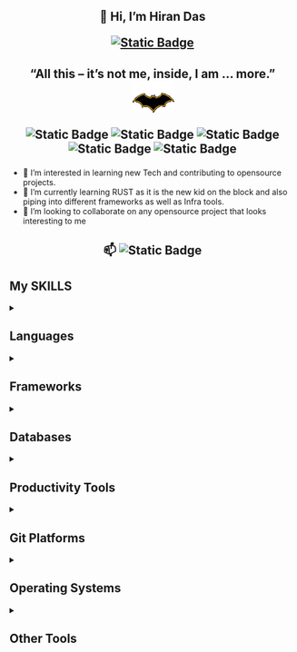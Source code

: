<h2 align="center">👋 Hi, I’m Hiran Das <p><a href="https://github.com/dabbler2610/"><img alt="Static Badge" src="https://img.shields.io/badge/aka-DABBLER2610-navy"></a></p></h2> 
<h2 align="center">
“All this – it’s not me, inside, I am … more.” <a href="https://github.com/dabbler2610/"><img alt="Static Badge" src="logo-batsymbol.gif"></a>
<p></p><p><img alt="Static Badge" src="https://img.shields.io/badge/Engineer-Software%2FAutomation-darkred">
<img alt="Static Badge" src="https://img.shields.io/badge/Developer_4_Life-litegreen">
<img alt="Static Badge" src="https://img.shields.io/badge/Domain-Telecom%2FNetworking%2FPE-teal">
<img alt="Static Badge" src="https://img.shields.io/badge/Tech_Enthusiast-orange">
<img alt="Static Badge" src="https://img.shields.io/badge/OpenSourceSoftware_Advocate-yellow">
</p>
</h2>

- 👀 I’m interested in learning new Tech and contributing to opensource projects.
- 🌱 I’m currently learning RUST as it is the new kid on the block and also piping into different frameworks as well as Infra tools.
- 💞️ I’m looking to collaborate on any opensource project that looks interesting to me
  
<h2 align="center"><p> 📫 <img alt="Static Badge" src="https://img.shields.io/badge/ReachMe@-dabbler2610@proton.me-purple"></p></h2>

<h2>My SKILLS</h2>
<details close>
  <summary><h2>Languages</h2></summary>
  <p align="left">
  <a href="https://github.com/dabbler2610/">
    <img src="https://skillicons.dev/icons?i=js,html,css,py,bash,rust" />
  </a>
  <a href="https://github.com/dabbler2610/">
    <img src="https://img.shields.io/badge/json-5E5C5C?style=for-the-badge&logo=json&logoColor=white" />
  </a>
  </p>
</details>
<details close>
  <summary><h2>Frameworks</h2></summary>
  <p align="left">
  <a href="https://github.com/dabbler2610/">
    <img src="https://skillicons.dev/icons?i=flask,django,nodejs,selenium" />
  </a>
  <p>
    <a href="https://github.com/dabbler2610/">
    <img alt="Static Badge" src="https://img.shields.io/badge/Robot%20Framework-000000?style=for-the-badge&logo=robot-framework&logoColor=white">
  </a>
  </p>
</p>
</details>
<details close>
  <summary><h2>Databases</h2></summary>
  <p align="left">
  <a href="https://github.com/dabbler2610/">
    <img src="https://skillicons.dev/icons?i=sqlite,mysql,mongodb" />
  </a>
</p>
</details>
<details close>
  <summary><h2>Productivity Tools</h2></summary>
  <p align="left">
  <a href="https://github.com/dabbler2610/">
    <img src="https://skillicons.dev/icons?i=vim" />
  </a>
  <a href="https://github.com/dabbler2610/">
    <img src="https://img.shields.io/badge/PyCharm-000000.svg?&style=for-the-badge&logo=PyCharm&logoColor=white" />
  </a>
  <a href="https://github.com/dabbler2610/">
    <img src="https://img.shields.io/badge/Notepad++-90E59A.svg?style=for-the-badge&logo=notepad%2B%2B&logoColor=black" />
  </a>
  <a href="https://github.com/dabbler2610/">
    <img src="https://img.shields.io/badge/VSCode-0078D4?style=for-the-badge&logo=visual%20studio%20code&logoColor=white" />
  </a>
  </p>
</details>
<details close>
  <summary><h2>Git Platforms</h2></summary>
  <p align="left">
  <a href="https://github.com/dabbler2610/">
    <img src="https://skillicons.dev/icons?i=github,gitlab" />
  </a>
</p>
</details>
<details close>
  <summary><h2>Operating Systems</h2></summary>
  <p align="left">
  <a href="https://github.com/dabbler2610/">
    <img src="https://img.shields.io/badge/Red%20Hat-EE0000?style=for-the-badge&logo=redhat&logoColor=white" />
  </a>
  <a href="https://github.com/dabbler2610/">
    <img src="https://img.shields.io/badge/Ubuntu-E95420?style=for-the-badge&logo=ubuntu&logoColor=white" />
  </a>
   <a href="https://github.com/dabbler2610/">
    <img src="https://img.shields.io/badge/Windows-0078D6?style=for-the-badge&logo=windows&logoColor=white" />
  </a>
  <a href="https://github.com/dabbler2610/">
    <img src="https://img.shields.io/badge/Debian-A81D33?style=for-the-badge&logo=debian&logoColor=white" />
  </a>
  <a href="https://github.com/dabbler2610/">
    <img src="https://img.shields.io/badge/Fedora-294172?style=for-the-badge&logo=fedora&logoColor=white" />
  </a> 
</p>
</details>
<details close>
  <summary><h2>Other Tools</h2></summary>
  <p align="left">
  <a href="https://github.com/dabbler2610/">
    <img alt="Static Badge" src="https://img.shields.io/badge/Apache-D22128?style=for-the-badge&logo=Apache&logoColor=white">
  </a>
  <a href="https://github.com/dabbler2610/">
    <img alt="Static Badge" src="https://img.shields.io/badge/Terraform-7B42BC?style=for-the-badge&logo=terraform&logoColor=white">
  </a>
  <a href="https://github.com/dabbler2610/">
    <img alt="Static Badge" src="https://img.shields.io/badge/Splunk-000000?style=for-the-badge&logo=Splunk&logoColor=white">
  </a>
  <a href="https://github.com/dabbler2610/">
    <img alt="Static Badge" src="https://img.shields.io/badge/gitlab%20ci-%23181717.svg?style=for-the-badge&logo=gitlab&logoColor=white">
  </a>
  <a href="https://github.com/dabbler2610/">
    <img alt="Static Badge" src="https://img.shields.io/badge/github%20actions-%232671E5.svg?style=for-the-badge&logo=githubactions&logoColor=white">
  </a>
  <a href="https://github.com/dabbler2610/">
    <img alt="Static Badge" src="https://img.shields.io/badge/docker-%230db7ed.svg?style=for-the-badge&logo=docker&logoColor=white">
  </a>
  <a href="https://github.com/dabbler2610/">
    <img alt="Static Badge" src="https://img.shields.io/badge/grafana-%23F46800.svg?style=for-the-badge&logo=grafana&logoColor=white">
  </a>
  <a href="https://github.com/dabbler2610/">
    <img alt="Static Badge" src="https://img.shields.io/badge/kubernetes-%23326ce5.svg?style=for-the-badge&logo=kubernetes&logoColor=white">
  </a>
  <a href="https://github.com/dabbler2610/">
    <img alt="Static Badge" src="https://img.shields.io/badge/jira-%230A0FFF.svg?style=for-the-badge&logo=jira&logoColor=white">
  </a>
  <a href="https://github.com/dabbler2610/">
    <img alt="Static Badge" src="https://img.shields.io/badge/Prometheus-E6522C?style=for-the-badge&logo=Prometheus&logoColor=white">
  </a>
  <a href="https://github.com/dabbler2610/">
    <img alt="Static Badge" src="https://img.shields.io/badge/Postman-FF6C37?style=for-the-badge&logo=postman&logoColor=white">
  </a>
</p>
</details>

